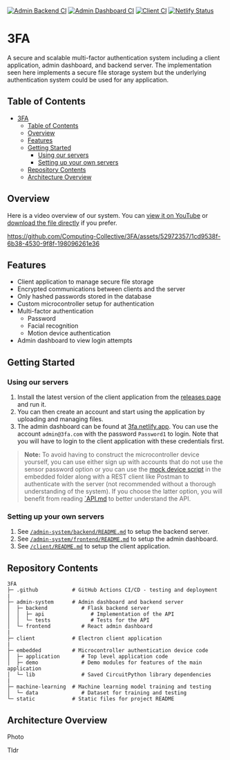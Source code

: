 [![Admin Backend CI](https://github.com/TODO-nwHacks-2023/3FA/actions/workflows/admin-backend.yml/badge.svg)](https://github.com/TODO-nwHacks-2023/3FA/actions/workflows/admin-backend.yml) [![Admin Dashboard CI](https://github.com/TODO-nwHacks-2023/3FA/actions/workflows/admin-frontend.yml/badge.svg)](https://github.com/TODO-nwHacks-2023/3FA/actions/workflows/admin-frontend.yml) [![Client CI](https://github.com/TODO-nwHacks-2023/3FA/actions/workflows/client.yml/badge.svg)](https://github.com/TODO-nwHacks-2023/3FA/actions/workflows/client.yml) [![Netlify Status](https://api.netlify.com/api/v1/badges/de6e4782-896a-48d9-ac91-0c10844f0a24/deploy-status)](https://app.netlify.com/sites/3fa/deploys)

# 3FA

A secure and scalable multi-factor authentication system including a client application, admin dashboard, and backend server. The implementation seen here implements a secure file storage system but the underlying authentication system could be used for any application.

## Table of Contents
- [3FA](#3fa)
  - [Table of Contents](#table-of-contents)
  - [Overview](#overview)
  - [Features](#features)
  - [Getting Started](#getting-started)
    - [Using our servers](#using-our-servers)
    - [Setting up your own servers](#setting-up-your-own-servers)
  - [Repository Contents](#repository-contents)
  - [Architecture Overview](#architecture-overview)

## Overview

Here is a video overview of our system. You can [view it on YouTube](https://www.youtube.com/watch?v=EXM25gpxC9Y) or [download the file directly](/static/Demo%20Video.mp4) if you prefer.

https://github.com/Computing-Collective/3FA/assets/52972357/1cd9538f-6b38-4530-9f8f-198096261e36

## Features

- Client application to manage secure file storage
- Encrypted communications between clients and the server
- Only hashed passwords stored in the database
- Custom microcontroller setup for authentication
- Multi-factor authentication
  - Password
  - Facial recognition
  - Motion device authentication
- Admin dashboard to view login attempts

## Getting Started

### Using our servers

1. Install the latest version of the client application from the [releases page](https://github.com/Computing-Collective/3FA/releases) and run it.
2. You can then create an account and start using the application by uploading and managing files.
3. The admin dashboard can be found at [3fa.netlify.app](https://3fa.netlify.app/). You can use the account `admin@3fa.com` with the password `Password1` to login. Note that you will have to login to the client application with these credentials first.
> **Note:**
> To avoid having to construct the microcontroller device yourself, you can use either sign up with accounts that do not use the sensor password option or you can use the [mock device script](/embedded/demo/mock_pico.py) in the embedded folder along with a REST client like Postman to authenticate with the server (not recommended without a thorough understanding of the system). If you choose the latter option, you will benefit from reading [`API.md](/admin-system/backend/API.md) to better understand the API.

### Setting up your own servers

1. See [`/admin-system/backend/README.md`](/admin-system/backend/README.md) to setup the backend server.
2. See [`/admin-system/frontend/README.md`](/admin-system/frontend/README.md) to setup the admin dashboard.
3. See [`/client/README.md`](/client/README.md) to setup the client application.

## Repository Contents

```shell
3FA
├─ .github           # GitHub Actions CI/CD - testing and deployment
|
├─ admin-system      # Admin dashboard and backend server
│  ├─ backend           # Flask backend server
│  │  ├─ api               # Implementation of the API
│  │  └─ tests             # Tests for the API
│  └─ frontend          # React admin dashboard
|
├─ client            # Electron client application
|
├─ embedded          # Microcontroller authentication device code
│  ├─ application       # Top level application code
│  ├─ demo              # Demo modules for features of the main application
│  └─ lib               # Saved CircuitPython library dependencies
|
├─ machine-learning  # Machine learning model training and testing
│  └─ data              # Dataset for training and testing
└─ static            # Static files for project README
```

## Architecture Overview

Photo

Tldr
